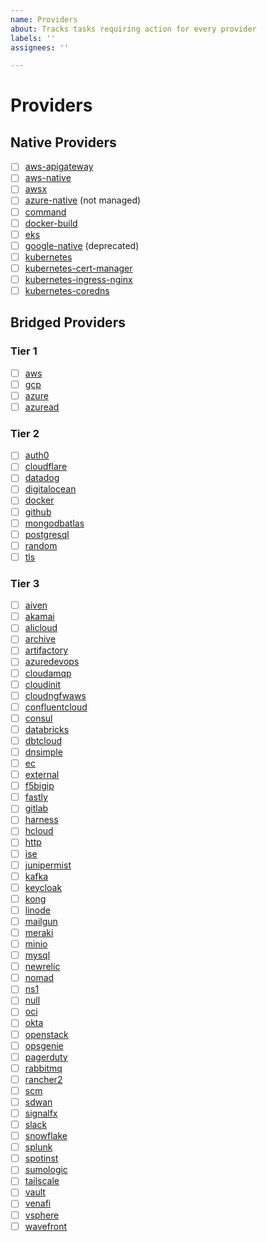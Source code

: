 ```yaml
---
name: Providers
about: Tracks tasks requiring action for every provider
labels: ''
assignees: ''

---
```


<!-- Start with a one- to three-sentence summary of what needs to be done for every proivder . -->
# Providers

## Native Providers

- [ ] [aws-apigateway](https://github.com/pulumi/pulumi-aws-apigateway)
- [ ] [aws-native](https://github.com/pulumi/pulumi-aws-native)
- [ ] [awsx](https://github.com/pulumi/pulumi-awsx)
- [ ] [azure-native](https://github.com/pulumi/pulumi-azure-native) (not managed)
- [ ] [command](https://github.com/pulumi/pulumi-command)
- [ ] [docker-build](https://github.com/pulumi/pulumi-docker-build)
- [ ] [eks](https://github.com/pulumi/pulumi-eks)
- [ ] [google-native](https://github.com/pulumi/pulumi-google-native) (deprecated)
- [ ] [kubernetes](https://github.com/pulumi/pulumi-kubernetes)
- [ ] [kubernetes-cert-manager](https://github.com/pulumi/pulumi-kubernetes-cert-manager)
- [ ] [kubernetes-ingress-nginx](https://github.com/pulumi/pulumi-kubernetes-ingress-nginx)
- [ ] [kubernetes-coredns](https://github.com/pulumi/pulumi-kubernetes-coredns)

## Bridged Providers

### Tier 1

- [ ] [aws](https://github.com/pulumi/pulumi-aws)
- [ ] [gcp](https://github.com/pulumi/pulumi-gcp)
- [ ] [azure](https://github.com/pulumi/pulumi-azure)
- [ ] [azuread](https://github.com/pulumi/pulumi-azuread)

### Tier 2

- [ ] [auth0](https://github.com/pulumi/pulumi-auth0)
- [ ] [cloudflare](https://github.com/pulumi/pulumi-cloudflare)
- [ ] [datadog](https://github.com/pulumi/pulumi-datadog)
- [ ] [digitalocean](https://github.com/pulumi/pulumi-digitalocean)
- [ ] [docker](https://github.com/pulumi/pulumi-docker)
- [ ] [github](https://github.com/pulumi/pulumi-github)
- [ ] [mongodbatlas](https://github.com/pulumi/pulumi-mongodbatlas)
- [ ] [postgresql](https://github.com/pulumi/pulumi-postgresql)
- [ ] [random](https://github.com/pulumi/pulumi-random)
- [ ] [tls](https://github.com/pulumi/pulumi-tls)

### Tier 3

- [ ] [aiven](https://github.com/pulumi/pulumi-aiven)
- [ ] [akamai](https://github.com/pulumi/pulumi-akamai)
- [ ] [alicloud](https://github.com/pulumi/pulumi-alicloud)
- [ ] [archive](https://github.com/pulumi/pulumi-archive)
- [ ] [artifactory](https://github.com/pulumi/pulumi-artifactory)
- [ ] [azuredevops](https://github.com/pulumi/pulumi-azuredevops)
- [ ] [cloudamqp](https://github.com/pulumi/pulumi-cloudamqp)
- [ ] [cloudinit](https://github.com/pulumi/pulumi-cloudinit)
- [ ] [cloudngfwaws](https://github.com/pulumi/pulumi-cloudngfwaws)
- [ ] [confluentcloud](https://github.com/pulumi/pulumi-confluentcloud)
- [ ] [consul](https://github.com/pulumi/pulumi-consul)
- [ ] [databricks](https://github.com/pulumi/pulumi-databricks)
- [ ] [dbtcloud](https://github.com/pulumi/pulumi-dbtcloud)
- [ ] [dnsimple](https://github.com/pulumi/pulumi-dnsimple)
- [ ] [ec](https://github.com/pulumi/pulumi-ec)
- [ ] [external](https://github.com/pulumi/pulumi-external)
- [ ] [f5bigip](https://github.com/pulumi/pulumi-f5bigip)
- [ ] [fastly](https://github.com/pulumi/pulumi-fastly)
- [ ] [gitlab](https://github.com/pulumi/pulumi-gitlab)
- [ ] [harness](https://github.com/pulumi/pulumi-harness)
- [ ] [hcloud](https://github.com/pulumi/pulumi-hcloud)
- [ ] [http](https://github.com/pulumi/pulumi-http)
- [ ] [ise](https://github.com/pulumi/pulumi-ise)
- [ ] [junipermist](https://github.com/pulumi/pulumi-junipermist)
- [ ] [kafka](https://github.com/pulumi/pulumi-kafka)
- [ ] [keycloak](https://github.com/pulumi/pulumi-keycloak)
- [ ] [kong](https://github.com/pulumi/pulumi-kong)
- [ ] [linode](https://github.com/pulumi/pulumi-linode)
- [ ] [mailgun](https://github.com/pulumi/pulumi-mailgun)
- [ ] [meraki](https://github.com/pulumi/pulumi-meraki)
- [ ] [minio](https://github.com/pulumi/pulumi-minio)
- [ ] [mysql](https://github.com/pulumi/pulumi-mysql)
- [ ] [newrelic](https://github.com/pulumi/pulumi-newrelic)
- [ ] [nomad](https://github.com/pulumi/pulumi-nomad)
- [ ] [ns1](https://github.com/pulumi/pulumi-ns1)
- [ ] [null](https://github.com/pulumi/pulumi-null)
- [ ] [oci](https://github.com/pulumi/pulumi-oci)
- [ ] [okta](https://github.com/pulumi/pulumi-okta)
- [ ] [openstack](https://github.com/pulumi/pulumi-openstack)
- [ ] [opsgenie](https://github.com/pulumi/pulumi-opsgenie)
- [ ] [pagerduty](https://github.com/pulumi/pulumi-pagerduty)
- [ ] [rabbitmq](https://github.com/pulumi/pulumi-rabbitmq)
- [ ] [rancher2](https://github.com/pulumi/pulumi-rancher2)
- [ ] [scm](https://github.com/pulumi/pulumi-scm)
- [ ] [sdwan](https://github.com/pulumi/pulumi-sdwan)
- [ ] [signalfx](https://github.com/pulumi/pulumi-signalfx)
- [ ] [slack](https://github.com/pulumi/pulumi-slack)
- [ ] [snowflake](https://github.com/pulumi/pulumi-snowflake)
- [ ] [splunk](https://github.com/pulumi/pulumi-splunk)
- [ ] [spotinst](https://github.com/pulumi/pulumi-spotinst)
- [ ] [sumologic](https://github.com/pulumi/pulumi-sumologic)
- [ ] [tailscale](https://github.com/pulumi/pulumi-tailscale)
- [ ] [vault](https://github.com/pulumi/pulumi-vault)
- [ ] [venafi](https://github.com/pulumi/pulumi-venafi)
- [ ] [vsphere](https://github.com/pulumi/pulumi-vsphere)
- [ ] [wavefront](https://github.com/pulumi/pulumi-wavefront)
